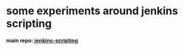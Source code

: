 # some experiments around jenkins scripting

#### main repo: [jenkins-scripting](https://github.com/cbuschka/jenkins-scripting)
